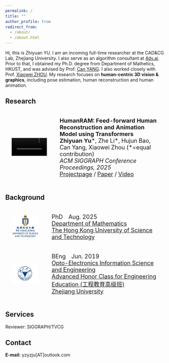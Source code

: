 ```yaml
---
permalink: /
title: ""
author_profile: true
redirect_from: 
  - /about/
  - /about.html
---
```


Hi, this is Zhiyuan YU.
I am an incoming full-time researcher at the CAD&CG Lab, Zhejiang University. I also serve as an algorithm consultant at [4dv.ai](https://www.4dv.ai).
Prior to that, I obtained my Ph.D. degree from Department of Mathetics, HKUST, and was advised by Prof. [Can YANG](https://sites.google.com/site/eeyangc/).
I also worked closely with Prof. [Xiaowei ZHOU](https://xzhou.me). 
My research focuses on **human-centric 3D vision & graphics**, including pose estimation, human reconstruction and human animation.

## Research

<div>
<table style="width:100%;border:none;border-spacing:0px;border-collapse:separate;margin-right:auto;margin-left:auto;font-size: large">
<tr>
<td style="padding:20px;width:30%;vertical-align:middle;border:none" align="center">
<video width="100%" playsinline="" autoplay="autoplay" loop="loop" preload="" muted="">
  <source src="../images/humanram.mp4" type="video/mp4">
</video>
</td>
<td style="padding:20px;width:70%;vertical-align:middle;border: none" align="left">
<b>HumanRAM: Feed-forward Human Reconstruction and Animation Model using Transformers</b><br>
<b>Zhiyuan Yu</b>*, Zhe Li*, Hujun Bao, Can Yang, Xiaowei Zhou (*=equal contribution)<br>
<i>ACM SIGGRAPH Conference Proceedings, 2025</i><br>
<a href="https://zju3dv.github.io/humanram/"><i class="fas fa-fw fa-globe"></i>Projectpage</a> /
<a href="https://arxiv.org/pdf/2506.03118"><i class="fas fa-fw fa-file-pdf"></i>Paper</a> /
<a href="https://www.youtube.com/watch?v=aNIqDUA53wM"><i class="fas fa-fw fa-video"></i>Video</a>
</td>
</tr>
</table>
</div>

## Background

<div>
<table style="width:100%;border:none;border-spacing:0px;border-collapse:separate;margin-right:auto;margin-left:auto;font-size: large">
<tr>
<td style="padding:20px;width:25%;vertical-align:middle;border:none" align="center">
<img width="80" src="../images/hkust.png"/> 
</td>
<td style="padding:20px;width:75%;vertical-align:middle;border: none" align="left">
PhD&emsp;Aug. 2025<br>
<a href="https://www.math.hkust.edu.hk/">Department of Mathematics</a><br>
<a href="https://hkust.edu.hk/">The Hong Kong University of Science and Technology</a><br>
</td>
</tr>

<tr>
<td style="padding:20px;width:25%;vertical-align:middle;border:none" align="center">
<img width="80" src="../images/zju.png"/> 
</td>
<td style="padding:20px;width:75%;vertical-align:middle;border: none" align="left">
BEng&emsp;Jun. 2019<br>
<a href="http://opt.zju.edu.cn/">Opto-Electronics Information Science and Engineering
</a><br>
<a href="http://ckc.zju.edu.cn/34924/list.htm">Advanced Honor Class for Engineering Education (工程教育高级班)
</a><br>
<a href="https://www.zju.edu.cn/">Zhejiang University</a><br>
</td>
</tr>
</table>    
</div>

## Services
Reviewer: SIGGRAPH/TVCG

## Contact
<b>E-mail:</b> yzyzju[AT]outlook.com
